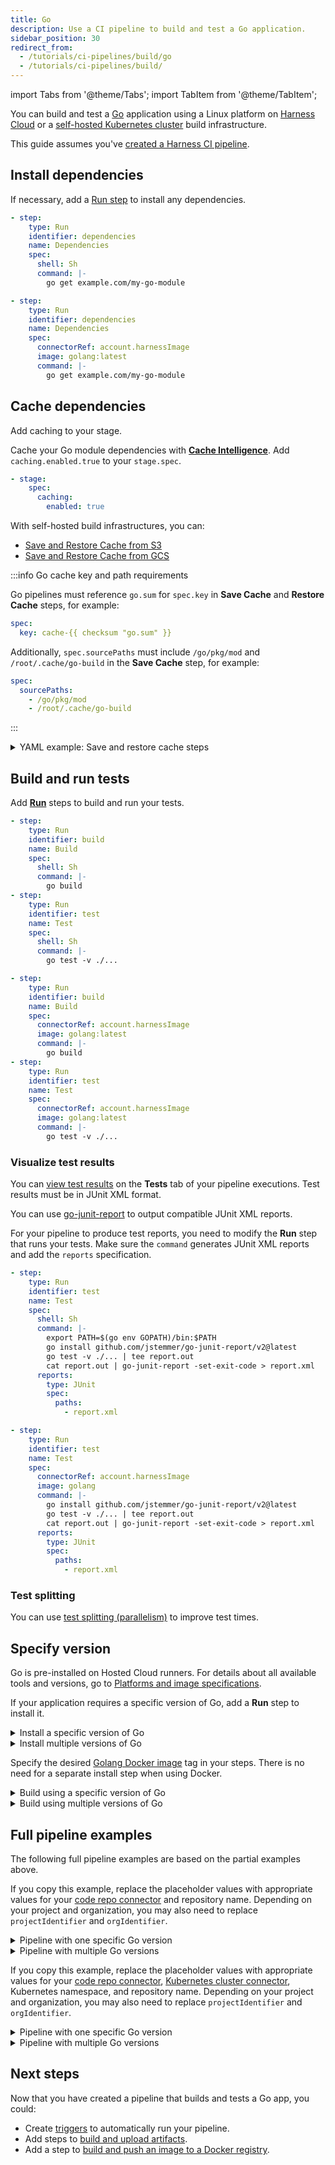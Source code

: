 ```yaml
---
title: Go
description: Use a CI pipeline to build and test a Go application.
sidebar_position: 30
redirect_from:
  - /tutorials/ci-pipelines/build/go
  - /tutorials/ci-pipelines/build/
---
```


import Tabs from '@theme/Tabs';
import TabItem from '@theme/TabItem';

<CTABanner
  buttonText="Learn More"
  title="Continue your learning journey."
  tagline="Take a Continuous Integration Certification today!"
  link="/certifications/continuous-integration"
  closable={true}
  target="_self"
/>

You can build and test a [Go](https://go.dev/) application using a Linux platform on [Harness Cloud](/docs/continuous-integration/use-ci/set-up-build-infrastructure/use-harness-cloud-build-infrastructure) or a [self-hosted Kubernetes cluster](/docs/category/set-up-kubernetes-cluster-build-infrastructures/) build infrastructure.

This guide assumes you've [created a Harness CI pipeline](/docs/continuous-integration/use-ci/prep-ci-pipeline-components).

## Install dependencies

If necessary, add a [Run step](/docs/continuous-integration/use-ci/run-step-settings) to install any dependencies.

<Tabs>
<TabItem value="Harness Cloud">

```yaml
- step:
    type: Run
    identifier: dependencies
    name: Dependencies
    spec:
      shell: Sh
      command: |-
        go get example.com/my-go-module
```

</TabItem>

<TabItem value="Self-hosted">

```yaml
- step:
    type: Run
    identifier: dependencies
    name: Dependencies
    spec:
      connectorRef: account.harnessImage
      image: golang:latest
      command: |-
        go get example.com/my-go-module
```

</TabItem>
</Tabs>

## Cache dependencies

Add caching to your stage.

<Tabs>
<TabItem value="Harness Cloud">

Cache your Go module dependencies with [**Cache Intelligence**](/docs/continuous-integration/use-ci/caching-ci-data/cache-intelligence). Add `caching.enabled.true` to your `stage.spec`.

```yaml
- stage:
    spec:
      caching:
        enabled: true
```

</TabItem>
<TabItem value="Self-hosted">

With self-hosted build infrastructures, you can:

- [Save and Restore Cache from S3](/docs/continuous-integration/use-ci/caching-ci-data/saving-cache/)
- [Save and Restore Cache from GCS](/docs/continuous-integration/use-ci/caching-ci-data/save-cache-in-gcs)

:::info Go cache key and path requirements

Go pipelines must reference `go.sum` for `spec.key` in **Save Cache** and **Restore Cache** steps, for example:

```yaml
spec:
  key: cache-{{ checksum "go.sum" }}
```

Additionally, `spec.sourcePaths` must include `/go/pkg/mod` and `/root/.cache/go-build` in the **Save Cache** step, for example:

```yaml
spec:
  sourcePaths:
    - /go/pkg/mod
    - /root/.cache/go-build
```

:::

<details>
<summary>YAML example: Save and restore cache steps</summary>

Here's an example of a pipeline with **Save Cache to S3** and **Restore Cache from S3** steps.

```yaml
            steps:
              - step:
                  type: RestoreCacheS3
                  name: Restore Cache From S3
                  identifier: Restore_Cache_From_S3
                  spec:
                    connectorRef: AWS_Connector
                    region: us-east-1
                    bucket: your-s3-bucket
                    key: cache-{{ checksum "go.sum" }}
                    archiveFormat: Tar
              - step:
                  type: Run
                  ...
              - step:
                  type: BuildAndPushDockerRegistry
                  ...
              - step:
                  type: SaveCacheS3
                  name: Save Cache to S3
                  identifier: Save_Cache_to_S3
                  spec:
                    connectorRef: AWS_Connector
                    region: us-east-1
                    bucket: your-s3-bucket
                    key: cache-{{ checksum "go.sum" }}
                    sourcePaths:
                      - /go/pkg/mod
                      - /root/.cache/go-build
                    archiveFormat: Tar
```

</details>

</TabItem>
</Tabs>

## Build and run tests

Add [**Run**](/docs/continuous-integration/use-ci/run-step-settings) steps to build and run your tests.

<Tabs>
<TabItem value="Harness Cloud">

```yaml
- step:
    type: Run
    identifier: build
    name: Build
    spec:
      shell: Sh
      command: |-
        go build
- step:
    type: Run
    identifier: test
    name: Test
    spec:
      shell: Sh
      command: |-
        go test -v ./...
```

</TabItem>
<TabItem value="Self-hosted">

```yaml
- step:
    type: Run
    identifier: build
    name: Build
    spec:
      connectorRef: account.harnessImage
      image: golang:latest
      command: |-
        go build
- step:
    type: Run
    identifier: test
    name: Test
    spec:
      connectorRef: account.harnessImage
      image: golang:latest
      command: |-
        go test -v ./...
```

</TabItem>
</Tabs>

### Visualize test results

You can [view test results](/docs/continuous-integration/use-ci/run-tests/viewing-tests) on the **Tests** tab of your pipeline executions. Test results must be in JUnit XML format.

You can use [go-junit-report](https://github.com/jstemmer/go-junit-report) to output compatible JUnit XML reports.

For your pipeline to produce test reports, you need to modify the **Run** step that runs your tests. Make sure the `command` generates JUnit XML reports and add the `reports` specification.

<Tabs>
<TabItem value="Harness Cloud">

```yaml
- step:
    type: Run
    identifier: test
    name: Test
    spec:
      shell: Sh
      command: |-
        export PATH=$(go env GOPATH)/bin:$PATH
        go install github.com/jstemmer/go-junit-report/v2@latest
        go test -v ./... | tee report.out
        cat report.out | go-junit-report -set-exit-code > report.xml
      reports:
        type: JUnit
        spec:
          paths:
            - report.xml
```

</TabItem>
<TabItem value="Self-hosted">

```yaml
- step:
    type: Run
    identifier: test
    name: Test
    spec:
      connectorRef: account.harnessImage
      image: golang
      command: |-
        go install github.com/jstemmer/go-junit-report/v2@latest
        go test -v ./... | tee report.out
        cat report.out | go-junit-report -set-exit-code > report.xml
      reports:
        type: JUnit
        spec:
          paths:
            - report.xml
```

</TabItem>
</Tabs>

### Test splitting

You can use [test splitting (parallelism)](/docs/continuous-integration/use-ci/run-tests/speed-up-ci-test-pipelines-using-parallelism) to improve test times.

## Specify version

<Tabs>
<TabItem value="Harness Cloud">

Go is pre-installed on Hosted Cloud runners. For details about all available tools and versions, go to [Platforms and image specifications](/docs/continuous-integration/use-ci/set-up-build-infrastructure/use-harness-cloud-build-infrastructure#platforms-and-image-specifications).

If your application requires a specific version of Go, add a **Run** step to install it.

<details>
<summary>Install a specific version of Go</summary>

```yaml
- step:
    type: Run
    identifier: installgo
    name: Install Go
    spec:
      shell: Sh
      # install version 1.20 of Go
      command: |-
        export PATH=$(go env GOPATH)/bin:$PATH
        go install golang.org/dl/go1.20@latest
        go1.20 download
```

</details>

<details>
<summary>Install multiple versions of Go</summary>

1. Add the [matrix looping strategy](/docs/platform/pipelines/looping-strategies/looping-strategies-matrix-repeat-and-parallelism) configuration to your stage.

```yaml
strategy:
  matrix:
    # matrix strategy with Go versions 1.19 and 1.20
    goVersion:
      - "1.19"
      - "1.20"
```

2. Reference the matrix variable in your steps.

```yaml
- step:
    type: Run
    identifier: installgo
    name: Install Go
    spec:
      shell: Sh
      command: |-
        export PATH=$(go env GOPATH)/bin:$PATH
        go install golang.org/dl/go<+matrix.goVersion>@latest
        go<+matrix.goVersion> download
```

</details>

</TabItem>
<TabItem value="Self-hosted">

Specify the desired [Golang Docker image](https://hub.docker.com/_/golang) tag in your steps. There is no need for a separate install step when using Docker.

<details>
<summary>Build using a specific version of Go</summary>

```yaml
- step:
    type: Run
    identifier: build
    name: Build
    spec:
      connectorRef: account.harnessImage
      # use version 1.20 of Go
      image: golang:1.20
      command: |-
        go build
```

</details>

<details>
<summary>Build using multiple versions of Go</summary>

1. Add the [matrix looping strategy](/docs/platform/pipelines/looping-strategies/looping-strategies-matrix-repeat-and-parallelism) configuration to your stage.

```yaml
strategy:
  matrix:
    # matrix strategy with Go versions 1.19 and 1.20
    goVersion:
      - "1.19"
      - "1.20"
```

2. Reference the matrix variable in the `image` field of your steps.

```yaml
- step:
    type: Run
    identifier: build
    name: Build
    spec:
      connectorRef: account.harnessImage
      image: golang:<+matrix.goVersion>
      command: |-
        go build
```

</details>

</TabItem>
</Tabs>

## Full pipeline examples

The following full pipeline examples are based on the partial examples above.

<Tabs>
<TabItem value="Harness Cloud">

If you copy this example, replace the placeholder values with appropriate values for your [code repo connector](/docs/continuous-integration/use-ci/codebase-configuration/create-and-configure-a-codebase/#code-repo-connectors) and repository name. Depending on your project and organization, you may also need to replace `projectIdentifier` and `orgIdentifier`.

<details>
<summary>Pipeline with one specific Go version</summary>

Here is a single-stage pipeline using cache intelligence, with steps to install Go 1.20, build and test.

```yaml
pipeline:
  name: Build and test Go app
  identifier: Build_and_test_Go_app
  projectIdentifier: default
  orgIdentifier: default
  stages:
    - stage:
        name: Build
        identifier: Build
        type: CI
        spec:
          caching:
            enabled: true
          cloneCodebase: true
          execution:
            steps:
              - step:
                  type: Run
                  identifier: installgo
                  name: Install Go
                  spec:
                    shell: Sh
                    command: |-
                      export PATH=$(go env GOPATH)/bin:$PATH
                      go install golang.org/dl/go1.20@latest
                      go1.20 download
              - step:
                  type: Run
                  identifier: build
                  name: Build
                  spec:
                    shell: Sh
                    command: |-
                      export PATH=$(go env GOPATH)/bin:$PATH
                      go1.20 build
              - step:
                  type: Run
                  identifier: test
                  name: Test
                  spec:
                    shell: Sh
                    command: |-
                      export PATH=$(go env GOPATH)/bin:$PATH
                      go1.20 install github.com/jstemmer/go-junit-report/v2@latest
                      go1.20 test -v | tee report.out
                      cat report.out | go-junit-report -set-exit-code > report.xml
                    reports:
                      type: JUnit
                      spec:
                        paths:
                          - report.xml
          platform:
            os: Linux
            arch: Amd64
          runtime:
            type: Cloud
            spec: {}
  properties:
    ci:
      codebase:
        connectorRef: YOUR_CODE_REPO_CONNECTOR_ID
        repoName: YOUR_REPO_NAME
        build: <+input>
```

</details>

<details>
<summary>Pipeline with multiple Go versions</summary>

Here is a single-stage pipeline using cache intelligence, with a matrix looping strategy for Go versions 1.19 and 1.20.

```yaml
pipeline:
  name: Build and test Go app
  identifier: Build_and_test_Go_app
  projectIdentifier: default
  orgIdentifier: default
  stages:
    - stage:
        name: Build
        identifier: Build
        type: CI
        strategy:
          matrix:
            goVersion:
              - "1.19"
              - "1.20"
        spec:
          caching:
            enabled: true
          cloneCodebase: true
          execution:
            steps:
              - step:
                  type: Run
                  identifier: installgo
                  name: Install Go
                  spec:
                    shell: Sh
                    command: |-
                      export PATH=$(go env GOPATH)/bin:$PATH
                      go install golang.org/dl/go<+matrix.goVersion>@latest
                      go<+matrix.goVersion> download
              - step:
                  type: Run
                  identifier: build
                  name: Build
                  spec:
                    shell: Sh
                    command: |-
                      export PATH=$(go env GOPATH)/bin:$PATH
                      go<+matrix.goVersion> build
              - step:
                  type: Run
                  name: Test
                  identifier: test
                  spec:
                    shell: Sh
                    command: |-
                      export PATH=$(go env GOPATH)/bin:$PATH
                      go<+matrix.goVersion> install github.com/jstemmer/go-junit-report/v2@latest
                      go<+matrix.goVersion> test -v ./... | tee report_<+matrix.goVersion>.out
                      cat report_<+matrix.goVersion>.out | go-junit-report -set-exit-code > report_<+matrix.goVersion>.xml
                    reports:
                      type: JUnit
                      spec:
                        paths:
                          - report_*.xml
          platform:
            os: Linux
            arch: Amd64
          runtime:
            type: Cloud
            spec: {}
  properties:
    ci:
      codebase:
        connectorRef: YOUR_CODE_REPO_CONNECTOR_ID
        repoName: YOUR_REPO_NAME
        build: <+input>
```

</details>

</TabItem>
<TabItem value="Self-hosted">

If you copy this example, replace the placeholder values with appropriate values for your [code repo connector](/docs/continuous-integration/use-ci/codebase-configuration/create-and-configure-a-codebase/#code-repo-connectors), [Kubernetes cluster connector](/docs/platform/connectors/cloud-providers/add-a-kubernetes-cluster-connector), Kubernetes namespace, and repository name. Depending on your project and organization, you may also need to replace `projectIdentifier` and `orgIdentifier`.

<details>
<summary>Pipeline with one specific Go version</summary>

Here is a single-stage pipeline, with steps to install Go 1.20, build and test.

```yaml
pipeline:
  name: Build and test Go app
  identifier: Build_and_test_Go_app
  projectIdentifier: default
  orgIdentifier: default
  stages:
    - stage:
        name: Build
        identifier: Build
        type: CI
        spec:
          cloneCodebase: true
          execution:
            steps:
              - step:
                  type: Run
                  identifier: build
                  name: Build
                  spec:
                    connectorRef: account.harnessImage
                    image: golang:1.20
                    command: |-
                      go build
              - step:
                  type: Run
                  identifier: test
                  name: Test
                  spec:
                    connectorRef: account.harnessImage
                    image: golang:1.20
                    command: |-
                      go install github.com/jstemmer/go-junit-report/v2@latest
                      go test -v ./... | tee report.out
                      cat report.out | go-junit-report -set-exit-code > report.xml
                    reports:
                      type: JUnit
                      spec:
                        paths:
                          - report.xml
          infrastructure:
            spec:
              connectorRef: YOUR_KUBERNETES_CONNECTOR_ID
              namespace: YOUR_KUBERNETES_NAMESPACE
            type: KubernetesDirect
          platform:
            arch: Amd64
            os: Linux
  properties:
    ci:
      codebase:
        connectorRef: YOUR_CODE_REPO_CONNECTOR_ID
        repoName: YOUR_REPO_NAME
        build: <+input>
```

</details>

<details>
<summary>Pipeline with multiple Go versions</summary>

Here is a single-stage pipeline, with a matrix looping strategy for Go versions 1.19 and 1.20.

```yaml
pipeline:
  name: Build and test Go app
  identifier: Build_and_test_Go_app
  projectIdentifier: default
  orgIdentifier: default
  stages:
    - stage:
        name: Build
        identifier: Build
        type: CI
        strategy:
          matrix:
            goVersion:
              - "1.19"
              - "1.20"
        spec:
          cloneCodebase: true
          execution:
            steps:
              - step:
                  type: Run
                  identifier: build
                  name: Build
                  spec:
                    connectorRef: account.harnessImage
                    image: golang:<+matrix.goVersion>
                    command: |-
                      go build
              - step:
                  type: Run
                  name: Test
                  identifier: test
                  spec:
                    connectorRef: account.harnessImage
                    image: golang:<+matrix.goVersion>
                    command: |-
                      go install github.com/jstemmer/go-junit-report/v2@latest
                      go test -v ./... | tee report_<+matrix.goVersion>.out
                      cat report_<+matrix.goVersion>.out | go-junit-report -set-exit-code > report_<+matrix.goVersion>.xml
                    reports:
                      type: JUnit
                      spec:
                        paths:
                          - report_*.xml
          infrastructure:
            spec:
              connectorRef: YOUR_KUBERNETES_CLUSTER_CONNECTOR_ID
              namespace: YOUR_KUBERNETES_NAMESPACE
            type: KubernetesDirect
          platform:
            arch: Amd64
            os: Linux
  properties:
    ci:
      codebase:
        connectorRef: YOUR_CODE_REPO_CONNECTOR_ID
        repoName: YOUR_REPO_NAME
        build: <+input>
```

</details>

</TabItem>
</Tabs>

## Next steps

Now that you have created a pipeline that builds and tests a Go app, you could:

- Create [triggers](/docs/category/triggers) to automatically run your pipeline.
- Add steps to [build and upload artifacts](/docs/category/build-and-upload-artifacts).
- Add a step to [build and push an image to a Docker registry](/docs/continuous-integration/use-ci/build-and-upload-artifacts/build-and-push/build-and-push-to-docker-registry).

